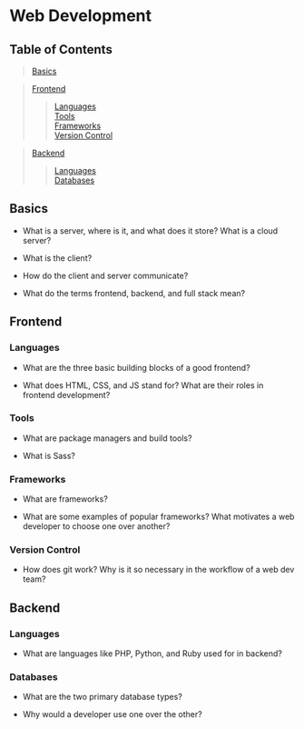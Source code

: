 # Web Development

## Table of Contents
>[Basics](#basics)  

>[Frontend](#frontend)  
>>[Languages](#languages)  
>>[Tools](#tools)  
>>[Frameworks](#frameworks)  
>>[Version Control](#version-control)  

>[Backend](#backend)  
>>[Languages](#languages-1)  
>>[Databases](#databases)  

## Basics
- What is a server, where is it, and what does it store? What is a cloud server?

- What is the client?
- How do the client and server communicate?
- What do the terms frontend, backend, and full stack mean?
## Frontend
### Languages
- What are the three basic building blocks of a good frontend?

- What does HTML, CSS, and JS stand for? What are their roles in frontend development?
### Tools
- What are package managers and build tools?

- What is Sass?
### Frameworks
- What are frameworks?

- What are some examples of popular frameworks? What motivates a web developer to choose one over another?
### Version Control
- How does git work? Why is it so necessary in the workflow of a web dev team?
## Backend
### Languages
- What are languages like PHP, Python, and Ruby used for in backend?

### Databases
- What are the two primary database types?

- Why would a developer use one over the other?
